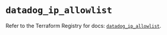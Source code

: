 # `datadog_ip_allowlist`

Refer to the Terraform Registry for docs: [`datadog_ip_allowlist`](https://registry.terraform.io/providers/datadog/datadog/3.71.0/docs/resources/ip_allowlist).
